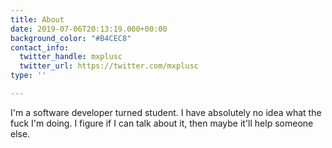 ```yaml
---
title: About
date: 2019-07-06T20:13:19.000+00:00
background_color: "#B4CEC8"
contact_info:
  twitter_handle: mxplusc
  twitter_url: https://twitter.com/mxplusc
type: ''

---
```

I'm a software developer turned student. I have absolutely no idea what the fuck I'm doing. I figure if I can talk about it, then maybe it'll help someone else.
